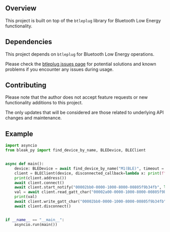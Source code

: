 ## Overview

This project is built on top of the `btleplug` library for Bluetooth Low Energy functionality.

## Dependencies

This project depends on `btleplug` for Bluetooth Low Energy operations. 

Please check the [btleplug issues page](https://github.com/deviceplug/btleplug/issues) 
for potential solutions and known problems if you encounter any issues during usage.

## Contributing

Please note that the author does not accept feature requests or new functionality additions to this project. 

The only updates that will be considered are those related to underlying API changes and maintenance.

## Example

```python
import asyncio
from bleak_py import find_device_by_name, BLEDevice, BLEClient


async def main():
    device: BLEDevice = await find_device_by_name("M1(BLE)", timeout = 10)
    client = BLEClient(device, disconnected_callback=lambda x: print(f"device: {x} disconnected"))
    print(client.address())
    await client.connect()
    await client.start_notify("00002bb0-0000-1000-8000-00805f9b34fb", lambda data: print(f"Received: {data}"))
    val = await client.read_gatt_char("00002a00-0000-1000-8000-00805f9b34fb")
    print(val)
    await client.write_gatt_char("00002bb0-0000-1000-8000-00805f9b34fb", [1, 2, 3, 4])
    await client.disconnect()


if __name__ == "__main__":
    asyncio.run(main())
```
